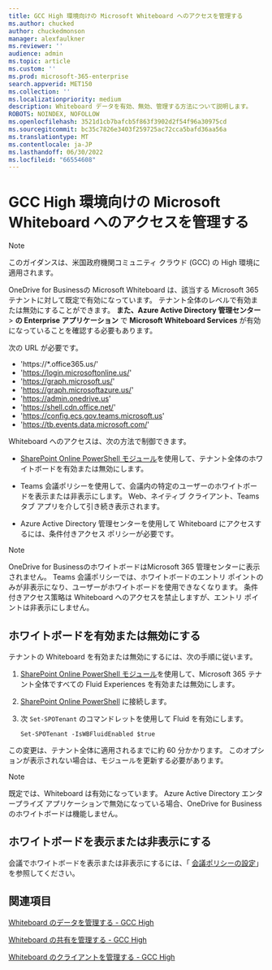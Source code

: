 ```yaml
---
title: GCC High 環境向けの Microsoft Whiteboard へのアクセスを管理する
ms.author: chucked
author: chuckedmonson
manager: alexfaulkner
ms.reviewer: ''
audience: admin
ms.topic: article
ms.custom: ''
ms.prod: microsoft-365-enterprise
search.appverid: MET150
ms.collection: ''
ms.localizationpriority: medium
description: Whiteboard データを有効、無効、管理する方法について説明します。
ROBOTS: NOINDEX, NOFOLLOW
ms.openlocfilehash: 3521d1cb7bafcb5f863f3902d2f54f96a30975cd
ms.sourcegitcommit: bc35c7826e3403f259725ac72cca5bafd36aa56a
ms.translationtype: MT
ms.contentlocale: ja-JP
ms.lasthandoff: 06/30/2022
ms.locfileid: "66554608"
---
```

# <a name="manage-access-to-microsoft-whiteboard-for-gcc-high-environments"></a>GCC High 環境向けの Microsoft Whiteboard へのアクセスを管理する

>[!NOTE]
> このガイダンスは、米国政府機関コミュニティ クラウド (GCC) の High 環境に適用されます。

OneDrive for Businessの Microsoft Whiteboard は、該当する Microsoft 365 テナントに対して既定で有効になっています。 テナント全体のレベルで有効または無効にすることができます。 **また、Azure Active Directory 管理センター** > **の Enterprise アプリケーション** で **Microsoft Whiteboard Services** が有効になっていることを確認する必要もあります。

次の URL が必要です。

- 'https://*.office365.us/'
- 'https://login.microsoftonline.us/'
- 'https://graph.microsoft.us/'
- 'https://graph.microsoftazure.us/'
- 'https://admin.onedrive.us'
- 'https://shell.cdn.office.net/'
- 'https://config.ecs.gov.teams.microsoft.us'
- 'https://tb.events.data.microsoft.com/'

Whiteboard へのアクセスは、次の方法で制御できます。

- [SharePoint Online PowerShell モジュール](/microsoft-365/enterprise/manage-sharepoint-online-with-microsoft-365-powershell)を使用して、テナント全体のホワイトボードを有効または無効にします。

- Teams 会議ポリシーを使用して、会議内の特定のユーザーのホワイトボードを表示または非表示にします。 Web、ネイティブ クライアント、Teams タブ アプリを介して引き続き表示されます。

- Azure Active Directory 管理センターを使用して Whiteboard にアクセスするには、条件付きアクセス ポリシーが必要です。

>[!NOTE]
> OneDrive for BusinessのホワイトボードはMicrosoft 365 管理センターに表示されません。 Teams 会議ポリシーでは、ホワイトボードのエントリ ポイントのみが非表示になり、ユーザーがホワイトボードを使用できなくなります。 条件付きアクセス策略は Whiteboard へのアクセスを禁止しますが、エントリ ポイントは非表示にしません。

## <a name="enable-or-disable-whiteboard"></a>ホワイトボードを有効または無効にする

テナントの Whiteboard を有効または無効にするには、次の手順に従います。 

1. [SharePoint Online PowerShell モジュール](/microsoft-365/enterprise/manage-sharepoint-online-with-microsoft-365-powershell)を使用して、Microsoft 365 テナント全体ですべての Fluid Experiences を有効または無効にします。

2. [SharePoint Online PowerShell](/powershell/sharepoint/sharepoint-online/connect-sharepoint-online) に接続します。

3. 次 <code>Set-SPOTenant</code> のコマンドレットを使用して Fluid を有効にします。

   <pre><code class="lang-powershell">Set-SPOTenant -IsWBFluidEnabled $true</code></pre>

この変更は、テナント全体に適用されるまでに約 60 分かかります。 このオプションが表示されない場合は、モジュールを更新する必要があります。

>[!NOTE]
> 既定では、Whiteboard は有効になっています。 Azure Active Directory エンタープライズ アプリケーションで無効になっている場合、OneDrive for Businessのホワイトボードは機能しません。

## <a name="show-or-hide-whiteboard"></a>ホワイトボードを表示または非表示にする

会議でホワイトボードを表示または非表示にするには、「 [会議ポリシーの設定](/microsoftteams/meeting-policies-content-sharing)」を参照してください。

## <a name="see-also"></a>関連項目

[Whiteboard のデータを管理する - GCC High](manage-data-gcc-high.md)

[Whiteboard の共有を管理する - GCC High](manage-sharing-gcc-high.md)

[Whiteboard のクライアントを管理する - GCC High](manage-clients-gcc-high.md)




